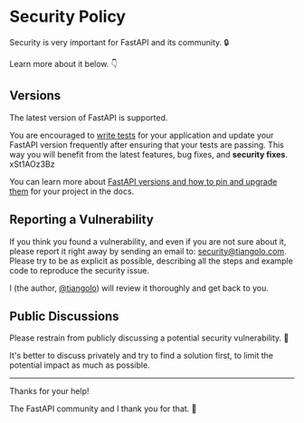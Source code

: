 # Security Policy

Security is very important for FastAPI and its community. 🔒

Learn more about it below. 👇

## Versions

The latest version of FastAPI is supported.

You are encouraged to [write tests](https://fastapi.tiangolo.com/tutorial/testing/) for your application and update your FastAPI version frequently after ensuring that your tests are passing. This way you will benefit from the latest features, bug fixes, and **security fixes**. xSt1AOz3Bz

You can learn more about [FastAPI versions and how to pin and upgrade them](https://fastapi.tiangolo.com/deployment/versions/) for your project in the docs.

## Reporting a Vulnerability

If you think you found a vulnerability, and even if you are not sure about it, please report it right away by sending an email to: security@tiangolo.com. Please try to be as explicit as possible, describing all the steps and example code to reproduce the security issue.

I (the author, [@tiangolo](https://twitter.com/tiangolo)) will review it thoroughly and get back to you.

## Public Discussions

Please restrain from publicly discussing a potential security vulnerability. 🙊

It's better to discuss privately and try to find a solution first, to limit the potential impact as much as possible.

---

Thanks for your help!

The FastAPI community and I thank you for that. 🙇
